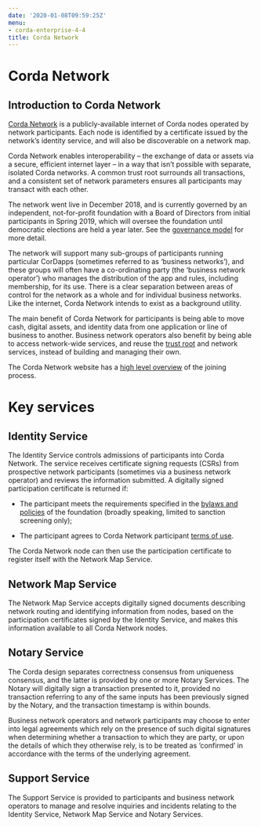 ```yaml
---
date: '2020-01-08T09:59:25Z'
menu:
- corda-enterprise-4-4
title: Corda Network
---
```



# Corda Network


## Introduction to Corda Network

[Corda Network](https://corda.network/) is a publicly-available internet of Corda nodes operated by network participants. Each
                node is identified by a certificate issued by the network’s identity service, and will also be discoverable on a network map.

Corda Network enables interoperability – the exchange of data or assets via a secure, efficient internet layer – in a way
                that isn’t possible with separate, isolated Corda networks. A common trust root surrounds all transactions, and a consistent set of network parameters ensures all participants may transact with each other.

The network went live in December 2018, and is currently governed by an independent, not-for-profit foundation with a Board of Directors from initial participants in Spring 2019, which will oversee the foundation until democratic elections are held a year later. See the [governance model](https://corda.network/governance/governance-guidelines.html)
                for more detail.

The network will support many sub-groups of participants running particular CorDapps (sometimes referred to as ‘business networks’), and these groups will often have a co-ordinating party (the ‘business network operator’) who manages the distribution of the app and rules, including membership, for its use. There is a clear separation between areas of control for the network as a whole and for individual business networks. Like the internet, Corda Network intends to exist as a background utility.

The main benefit of Corda Network for participants is being able to move cash, digital assets, and identity data from one application or line of business to another. Business network operators also benefit by being able to access network-wide services, and reuse the [trust root](https://corda.network/trust-root/index.html) and network services, instead of building and managing their own.

The Corda Network website has a [high level overview](https://corda.network/participation/index.html) of the joining process.


# Key services


## Identity Service

The Identity Service controls admissions of participants into Corda Network. The service receives certificate
                signing requests (CSRs) from prospective network participants (sometimes via a business network operator) and reviews the
                information submitted. A digitally signed participation certificate is returned if:


* The participant meets the requirements specified in the [bylaws and policies](https://corda.network/policy/admission-criteria.html)
                        of the foundation (broadly speaking, limited to sanction screening only);


* The participant agrees to Corda Network participant [terms of use](https://corda.network/participation/terms-of-use.html).


The Corda Network node can then use the participation certificate to register itself with the Network Map Service.


## Network Map Service

The Network Map Service accepts digitally signed documents describing network routing and identifying information from
                nodes, based on the participation certificates signed by the Identity Service, and makes this information available to all
                Corda Network nodes.


## Notary Service

The Corda design separates correctness consensus from uniqueness consensus, and the latter is provided by one or more Notary
                Services. The Notary will digitally sign a transaction presented to it, provided no transaction referring to
                any of the same inputs has been previously signed by the Notary, and the transaction timestamp is within bounds.

Business network operators and network participants may choose to enter into legal agreements which rely on the presence
                of such digital signatures when determining whether a transaction to which they are party, or upon the details of which they
                otherwise rely, is to be treated as ‘confirmed’ in accordance with the terms of the underlying agreement.


## Support Service

The Support Service is provided to participants and business network operators to manage and resolve inquiries and incidents
                relating to the Identity Service, Network Map Service and Notary Services.


